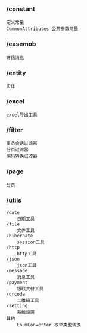 ### /constant
    定义常量
    CommonAttributes 公共参数常量
### /easemob
    环信消息
### /entity
    实体
### /excel
    excel导出工具
### /filter
    事务会话过滤器
    分页过滤器
    编码转换过滤器
### /page
    分页
### /utils
```
/date
    日期工具
/file
    文件工具
/hibernate
    session工具
/http
    http工具
/json
    json工具
/message
    消息工具
/payment
    银联支付工具
/qrcode
    二维码工具
/setting
    系统设置
其他
    EnumConverter 枚举类型转换
```